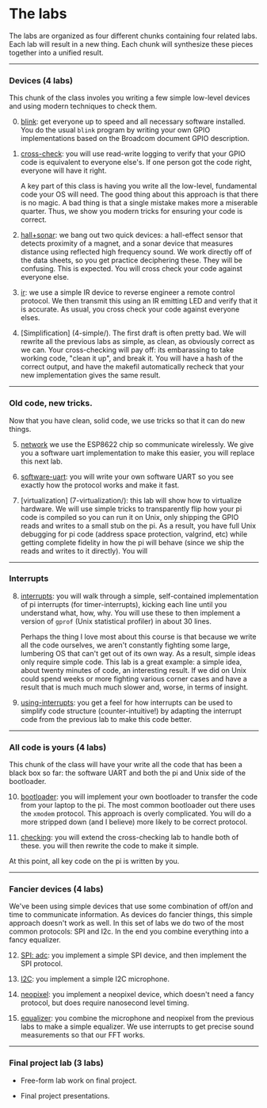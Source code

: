 # The labs

The labs are organized as four different chunks containing four related
labs.  Each lab will result in a new thing.  Each chunk will synthesize
these pieces together into a unified result.

------------------------------------------------------------------
### Devices (4 labs)

This chunk of the class involes you writing a few simple low-level
devices and using modern techniques to check them.

  0. [blink](0-blink/): get everyone up to speed and all necessary
     software installed.  You do the usual `blink` program by writing your 
     own GPIO implementations based on the Broadcom document GPIO description.

  1. [cross-check](1-cross-check/): you will use read-write logging
     to verify that your GPIO code is equivalent to everyone else's.
     If one person got the code right, everyone will have it right.

     A key part of this class is having you write all the low-level,
     fundamental code your OS will need.  The good thing about this
     approach is that there is no magic.  A bad thing is that a single
     mistake makes more a miserable quarter.  Thus, we show you modern
     tricks for ensuring your code is correct.

  2. [hall+sonar](2-hall+sonar/): we bang out two quick devices:
     a hall-effect sensor that detects proximity of a magnet, and a sonar
     device that measures distance using reflected high frequency sound.
     We work directly off of the data sheets, so you get practice
     deciphering these.    They will be confusing.  This is expected.
     You will cross check your code against everyone else.

  3. [ir](3-ir/): we use a simple IR device to reverse engineer a remote
     control protocol.    We then transmit this using an IR emitting LED
     and verify that it is accurate.  As usual, you cross check your code
     against everyone elses.

  4. [Simplification] (4-simple/).   The first draft is often pretty bad.
     We will rewrite all the previous labs as simple, as clean, as
     obviously correct as we can.  Your cross-checking will pay off:
     its embarassing to take working code, "clean it up", and break it.
     You will have a hash of the correct output, and have the makefil
     automatically recheck that your new implementation gives the
     same result.

--------------------------------------------------------------------
### Old code, new tricks.

Now that you have clean, solid code, we use tricks so that it can do new things.

  5. [network](5-esp8622/) we use the ESP8622 chip so communicate
     wirelessly.  We give you a software uart implementation to make
     this easier, you will replace this next lab.

  6. [software-uart](6-sw-uart/): you will write your own software UART so
     you see exactly how the protocol works and make it fast.

  7. [virtualization] (7-virtualization/): this lab will show how to
     virtualize hardware.  We will use simple tricks to transparently flip
     how your pi code is compiled so you can run it on Unix, only shipping
     the GPIO reads and writes to a small stub on the pi.  As a result,
     you have full Unix debugging for pi code (address space protection,
     valgrind, etc) while getting complete fidelity in how the pi will
     behave (since we ship the reads and writes to it directly).  You will

--------------------------------------------------------------------
### Interrupts

  8. [interrupts](8-interrupts/): you will walk through a simple,
     self-contained implementation of pi interrupts (for
     timer-interrupts), kicking each line until you understand what,
     how, why.  You will use these to then implement a version of `gprof`
     (Unix statistical profiler) in about 30 lines.

     Perhaps the thing I love most about this course is that because we
     write all the code ourselves, we aren't constantly fighting some
     large, lumbering OS that can't get out of its own way.  As a result,
     simple ideas only require simple code.  This lab is a great example:
     a simple idea, about twenty minutes of code, an interesting result.
     If we did on Unix could spend weeks or more fighting various corner
     cases and have a result that is much much much slower and, worse,
     in terms of insight.

  9. [using-interrupts](9-using-interrupts): you get a feel for how
    interrupts can be used to simplify code structure (counter-intuitive!)
    by adapting the interrupt code from the previous lab to make this
    code better.

--------------------------------------------------------------------
### All code is yours (4 labs)

This chunk of the class will have your write all the code that has been
a black box so far: the software UART and both the pi and Unix side of
the bootloader.

  10. [bootloader](10-bootloader/): you will implement your own
     bootloader to transfer the code from your laptop to the pi.
     The most common bootloader out there uses the `xmodem` protocol.
     This approach is overly complicated.  You will do a more stripped
     down (and I believe) more likely to be correct protocol.

  11. [checking](11-checking): you will extend the cross-checking lab to 
      handle both of these.  you will then rewrite the code to make it 
      simple.

At this point, all key code on the pi is written by you.

--------------------------------------------------------------------
### Fancier devices (4 labs)

We've been using simple devices that use some combination of off/on
and time to communicate information.  As devices do fancier things,
this simple approach doesn't work as well.  In this set of labs we do
two of the most common protocols: SPI and I2c.  In the end you combine
everything into a fancy equalizer.

   12. [SPI: adc](12-spi-adc): you implement a simple SPI device, and then implement the
   SPI protocol.

   13. [I2C](13-i2c): you implement a simple I2C microphone.

   14. [neopixel](14-neopix): you implement a neopixel device, which doesn't need a
   fancy protocol, but does require nanosecond level timing.

   15. [equalizer](15-equivalizer): you combine the microphone and neopixel
   from the previous labs to make a simple equalizer.  We use interrupts
   to get precise sound measurements so that our FFT works.

--------------------------------------------------------------------
### Final project lab (3 labs)

  - Free-form lab work on final project.

  - Final project presentations.
